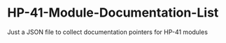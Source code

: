 # HP-41-Module-Documentation-List
Just a JSON file to collect documentation pointers for HP-41 modules

